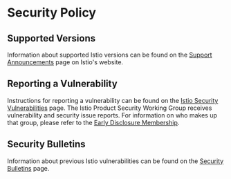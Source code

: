 # Security Policy

## Supported Versions

Information about supported Istio versions can be found on the
[Support Announcements] page on Istio's website.

## Reporting a Vulnerability

Instructions for reporting a vulnerability can be found on the
[Istio Security Vulnerabilities] page. The Istio Product Security Working Group receives
vulnerability and security issue reports. For information on who makes up that group,
please refer to the [Early Disclosure Membership].

## Security Bulletins

Information about previous Istio vulnerabilities can be found on the
[Security Bulletins] page.

[Support Announcements]: https://istio.io/news/support/
[Istio Security Vulnerabilities]: https://istio.io/about/security-vulnerabilities/
[Security Bulletins]: https://istio.io/news/security/
[Early Disclosure Membership]: https://github.com/istio/community/blob/master/EARLY-DISCLOSURE.md#membership
